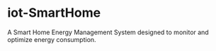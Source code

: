 # iot-SmartHome
A Smart Home Energy Management System designed to monitor and optimize energy consumption.
